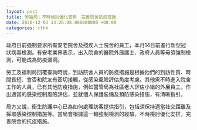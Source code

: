 ```yaml
---
layout: post
title: 勞福局：不時檢討優化安排　完善院舍抗疫措施
date: 2020-12-03 13:26:08.000000000 +08:00
categories: rthk
---
```


政府日前強制要求所有安老院舍及殘疾人士院舍的員工，本月14日前進行新型冠狀病毒檢測。有安老業界表示，出入院舍的醫院外展護士、政府人員等毋須強制檢測，可能成為防疫漏洞。

勞工及福利局回覆查詢時說，到訪院舍人員的防疫措施是根據他們的到訪性質、時間長短、會否和院友有密切接觸，從感染風險評估角度考慮。其他需不時進入院舍工作的人員，已有其他防疫措施，例如醫管局為社區老人評估小組的外展員工，作出適當的感染控制風險評估，並就個人保護裝備及預防感染措施，有清晰指引。

局方又說，衞生防護中心已為如何處理訪客提供指引，包括須保持適當社交距離及採取感染控制措施等。當局會根據這一輪強制檢測的經驗，不時檢討優化安排，完善院舍的抗疫措施。

